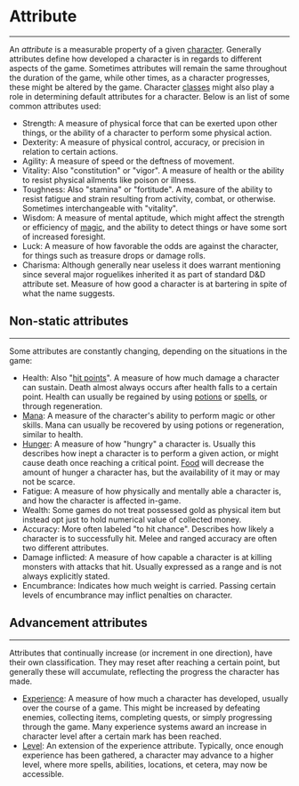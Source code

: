 # Attribute

---

An _attribute_ is a measurable property of a given [character](character.md). Generally attributes define how developed a character is in regards to different aspects of the game. Sometimes attributes will remain the same throughout the duration of the game, while other times, as a character progresses, these might be altered by the game. Character [classes](class.md) might also play a role in determining default attributes for a character. Below is an list of some common attributes used:

- Strength: A measure of physical force that can be exerted upon other things, or the ability of a character to perform some physical action.
- Dexterity: A measure of physical control, accuracy, or precision in relation to certain actions.
- Agility: A measure of speed or the deftness of movement.
- Vitality: Also "constitution" or "vigor". A measure of health or the ability to resist physical ailments like poison or illness.
- Toughness: Also "stamina" or "fortitude". A measure of the ability to resist fatigue and strain resulting from activity, combat, or otherwise. Sometimes interchangeable with "vitality".
- Wisdom: A measure of mental aptitude, which might affect the strength or efficiency of [magic](magic.md), and the ability to detect things or have some sort of increased foresight.
- Luck: A measure of how favorable the odds are against the character, for things such as treasure drops or damage rolls.
- Charisma: Although generally near useless it does warrant mentioning since several major roguelikes inherited it as part of standard D&D attribute set. Measure of how good a character is at bartering in spite of what the name suggests.

## Non-static attributes

---

Some attributes are constantly changing, depending on the situations in the game:

- Health: Also "[hit points](hit_points.md)". A measure of how much damage a character can sustain. Death almost always occurs after health falls to a certain point. Health can usually be regained by using [potions](potions.md) or [spells](spell.md), or through regeneration.
- [Mana](mana.md): A measure of the character's ability to perform magic or other skills. Mana can usually be recovered by using potions or regeneration, similar to health.
- [Hunger](hunger.md): A measure of how "hungry" a character is. Usually this describes how inept a character is to perform a given action, or might cause death once reaching a critical point. [Food](food.md) will decrease the amount of hunger a character has, but the availability of it may or may not be scarce.
- Fatigue: A measure of how physically and mentally able a character is, and how the character is affected in-game.
- Wealth: Some games do not treat possessed gold as physical item but instead opt just to hold numerical value of collected money.
- Accuracy: More often labeled "to hit chance". Describes how likely a character is to successfully hit. Melee and ranged accuracy are often two different attributes.
- Damage inflicted: A measure of how capable a character is at killing monsters with attacks that hit. Usually expressed as a range and is not always explicitly stated.
- Encumbrance: Indicates how much weight is carried. Passing certain levels of encumbrance may inflict penalties on character.

## Advancement attributes

---

Attributes that continually increase (or increment in one direction), have their own classification. They may reset after reaching a certain point, but generally these will accumulate, reflecting the progress the character has made.

- [Experience](experience.md): A measure of how much a character has developed, usually over the course of a game. This might be increased by defeating enemies, collecting items, completing quests, or simply progressing through the game. Many experience systems award an increase in character level after a certain mark has been reached.
- [Level](level.md): An extension of the experience attribute. Typically, once enough experience has been gathered, a character may advance to a higher level, where more spells, abilities, locations, et cetera, may now be accessible.
